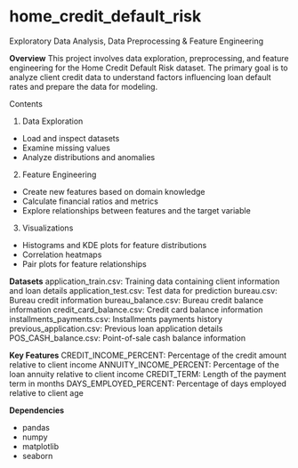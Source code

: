 # home_credit_default_risk
Exploratory Data Analysis, Data Preprocessing &amp; Feature Engineering

**Overview**
This project involves data exploration, preprocessing, and feature engineering for the Home Credit Default Risk dataset. The primary goal is to analyze client credit data to understand factors influencing loan default rates and prepare the data for modeling.

Contents
1. Data Exploration
- Load and inspect datasets
- Examine missing values
- Analyze distributions and anomalies

2. Feature Engineering
- Create new features based on domain knowledge
- Calculate financial ratios and metrics
- Explore relationships between features and the target variable

3. Visualizations
- Histograms and KDE plots for feature distributions
- Correlation heatmaps
- Pair plots for feature relationships

**Datasets**
application_train.csv: Training data containing client information and loan details
application_test.csv: Test data for prediction
bureau.csv: Bureau credit information
bureau_balance.csv: Bureau credit balance information
credit_card_balance.csv: Credit card balance information
installments_payments.csv: Installments payments history
previous_application.csv: Previous loan application details
POS_CASH_balance.csv: Point-of-sale cash balance information

**Key Features**
CREDIT_INCOME_PERCENT: Percentage of the credit amount relative to client income
ANNUITY_INCOME_PERCENT: Percentage of the loan annuity relative to client income
CREDIT_TERM: Length of the payment term in months
DAYS_EMPLOYED_PERCENT: Percentage of days employed relative to client age

**Dependencies**
- pandas
- numpy
- matplotlib
- seaborn
